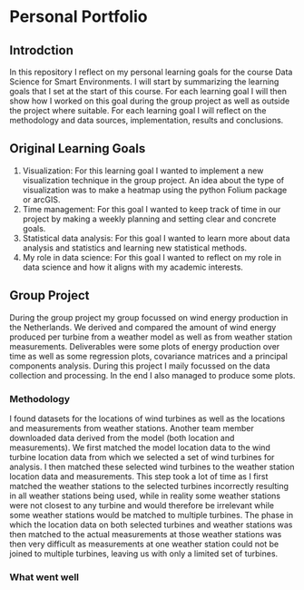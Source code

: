 # Personal Portfolio
## Introdction
In this repository I reflect on my personal learning goals for the course Data Science for Smart Environments. I will start by summarizing the learning goals that I set at the start of this course. For each learning goal I will then show how I worked on this goal during the group project as well as outside the project where suitable. For each learning goal I will reflect on the methodology and data sources, implementation, results and conclusions.

## Original Learning Goals
1. Visualization: For this learning goal I wanted to implement a new visualization technique in the group project. An idea about the type of visualization was to make a heatmap using the python Folium package or arcGIS.
2. Time management: For this goal I wanted to keep track of time in our project by making a weekly planning and setting clear and concrete goals.
3. Statistical data analysis: For this goal I wanted to learn more about data analysis and statistics and learning new statistical methods.
4. My role in data science: For this goal I wanted to reflect on my role in data science and how it aligns with my academic interests.

## Group Project
During the group project my group focussed on wind energy production in the Netherlands. We derived and compared the amount of wind energy produced per turbine from a weather model as well as from weather station measurements. Deliverables were some plots of energy production over time as well as some regression plots, covariance matrices and a principal components analysis. During this project I maily focussed on the data collection and processing. In the end I also managed to produce some plots. 
### Methodology
I found datasets for the locations of wind turbines as well as the locations and measurements from weather stations. Another team member downloaded data derived from the model (both location and measurements). We first matched the model location data to the wind turbine location data from which we selected a set of wind turbines for analysis. I then matched these selected wind turbines to the weather station location data and measurements. This step took a lot of time as I first matched the weather stations to the selected turbines incorrectly resulting in all weather stations being used, while in reality some weather stations were not closest to any turbine and would therefore be irrelevant while some weather stations would be matched to multiple turbines. The phase in which the location data on both selected turbines and weather stations was then matched to the actual measurements at those weather stations was then very difficult as measurements at one weather station could not be joined to multiple turbines, leaving us with only a limited set of turbines. 
### What went well
